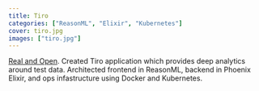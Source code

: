 ```yaml
---
title: Tiro
categories: ["ReasonML", "Elixir", "Kubernetes"]
cover: tiro.jpg
images: ["tiro.jpg"]
---
```


[Real and Open](http://www.realandopen.org/).  Created Tiro application which provides deep analytics around test data.  Architected frontend in ReasonML, backend in Phoenix Elixir, and ops infastructure using Docker and Kubernetes.